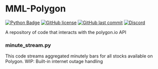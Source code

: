 # MML-Polygon
[![Python Badge](https://img.shields.io/badge/made%20with-python-blue.svg)]()
[![GitHub license](https://badgen.net/github/license/MarketMakerLite/polygon)](https://github.com/MarketMakerLite/polygon/blob/master/LICENSE)
[![GitHub last commit](https://img.shields.io/github/last-commit/MarketMakerLite/polygon)](https://github.com/MarketMakerLite/polygon/commits/main)
[![Discord](https://img.shields.io/discord/837528551028817930?color=%237289DA&label=Discord)](https://discord.gg/jjDcZcqXWy)

A repository of code that interacts with the polygon.io API 

### minute_stream.py
This code streams aggregated minutely bars for all stocks available on Polygon.
WIP: Built-in internet outage handling

